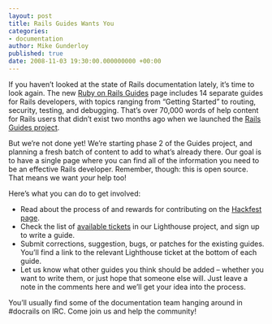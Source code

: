 ```yaml
---
layout: post
title: Rails Guides Wants You
categories:
- documentation
author: Mike Gunderloy
published: true
date: 2008-11-03 19:30:00.000000000 +00:00
---
```

<p>If you haven&#8217;t looked at the state of Rails documentation lately, it&#8217;s time to look again. The new <a href="http://guides.rubyonrails.org/">Ruby on Rails Guides</a> page includes 14 separate guides for Rails developers, with topics ranging from &#8220;Getting Started&#8221; to routing, security, testing, and debugging. That&#8217;s over 70,000 words of help content for Rails users that didn&#8217;t exist two months ago when we launched the <a href="http://hackfest.rubyonrails.org/guide">Rails Guides project</a>.</p>
<p>But we&#8217;re not done yet! We&#8217;re starting phase 2 of the Guides project, and planning a fresh batch of content to add to what&#8217;s already there. Our goal is to have a single page where you can find all of the information you need to be an effective Rails developer. Remember, though: this is open source. That means we want <em>your</em> help too!</p>
<p>Here&#8217;s what you can do to get involved:</p>
<ul>
	<li>Read about the process of and rewards for contributing on the <a href="http://hackfest.rubyonrails.org/guide">Hackfest page</a>.</li>
	<li>Check the list of <a href="http://rails.lighthouseapp.com/projects/16213-rails-guides/tickets?q=state%3Aavailable">available tickets</a> in our Lighthouse project, and sign up to write a guide.</li>
	<li>Submit corrections, suggestion, bugs, or patches for the existing guides. You&#8217;ll find a link to the relevant Lighthouse ticket at the bottom of each guide.</li>
	<li>Let us know what other guides you think should be added &#8211; whether you want to write them, or just hope that someone else will. Just leave a note in the comments here and we&#8217;ll get your idea into the process.</li>
</ul>
<p>You&#8217;ll usually find some of the documentation team hanging around in #docrails on <span class="caps">IRC</span>. Come join us and help the community!</p>